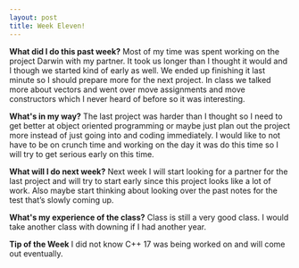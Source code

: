 ```yaml
---
layout: post
title: Week Eleven!
---
```


**What did I do this past week?**
Most of my time was spent working on the project Darwin with my partner. It took us longer than I thought it would and I though we started kind of early as well. We ended up finishing it last minute so I should prepare more for the next project. In class we talked more about vectors and went over move assignments and move constructors which I never heard of before so it was interesting.

**What's in my way?**
The last project was harder than I thought so I need to get better at object oriented programming or maybe just plan out the project more instead of just going into and coding immediately.  I would like to not have to be on crunch time and working on the day it was do this time so I will try to get serious early on this time.

**What will I do next week?**
Next week I will start looking for a partner for the last project and will try to start early since this project looks like a lot of work. Also maybe start thinking about looking over the past notes for the test that’s slowly coming up.

**What's my experience of the class?**
Class is still a very good class. I would take another class with downing if I had another year.

**Tip of the Week**
I did not know C++ 17 was being worked on and will come out eventually.

